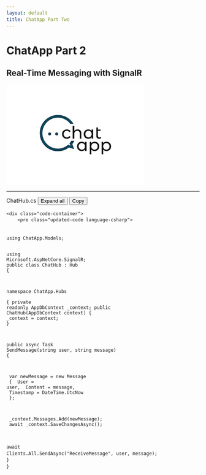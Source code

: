 ```yaml
---
layout: default
title: ChatApp Part Two
---
```


# **ChatApp Part 2**  
## **Real-Time Messaging with SignalR**

![ChatApp](images/ChatApp.png)

---

<div class="code-block">
    <div class="code-header">
        <span class="code-filename">ChatHub.cs</span>
        <button class="expand-button" aria-label="Expand all lines">Expand all</button>
        <button class="copy-button" aria-label="Copy code">Copy</button>
    </div>

    <div class="code-container">
        <pre class="updated-code language-csharp">
<code>
<span class="added-line">using ChatApp.Models;</span>

<span class="original-code hidden">using Microsoft.AspNetCore.SignalR;</span>
<span class="original-code hidden">public class ChatHub : Hub</span>
<span class="original-code hidden">{</span>

<span class="added-line">namespace ChatApp.Hubs</span>  
<span class="added-line">{</span>
<span class="added-line">private readonly AppDbContext _context;</span>
<span class="added-line">public ChatHub(AppDbContext context)</span>
<span class="added-line">{</span>
<span class="added-line">_context = context;</span>
<span class="added-line">}</span>

<span class="original-code hidden">public async Task SendMessage(string user, string message)</span>
<span class="original-code hidden">{</span>

<span class="added-line">    var newMessage = new Message</span>
<span class="added-line">    {</span>
<span class="added-line">        User = user,</span>
<span class="added-line">        Content = message,</span>
<span class="added-line">        Timestamp = DateTime.UtcNow</span>
<span class="added-line">    };</span>

<span class="added-line">    _context.Messages.Add(newMessage);</span>
<span class="added-line">    await _context.SaveChangesAsync();</span>

<span class="original-code hidden">await Clients.All.SendAsync("ReceiveMessage", user, message);</span>
<span class="original-code hidden">}</span>
<span class="original-code hidden">}</span>
</code>
        </pre>
    </div>
</div>
